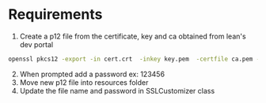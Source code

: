 # Requirements

1. Create a p12 file from the certificate, key and ca obtained from lean's dev portal
```bash
openssl pkcs12 -export -in cert.crt  -inkey key.pem  -certfile ca.pem -out lean.p12
```
2. When prompted add a password ex: 123456
3. Move new p12 file into resources folder
4. Update the file name and password in SSLCustomizer class
